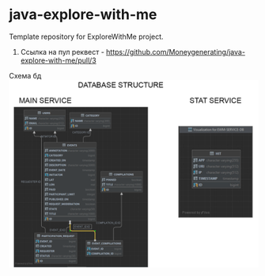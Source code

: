 # java-explore-with-me
Template repository for ExploreWithMe project.

1. Ссылка на пул реквест - https://github.com/Moneygenerating/java-explore-with-me/pull/3 

Схема бд
![entity relationship diagram](./images/diagram.png)